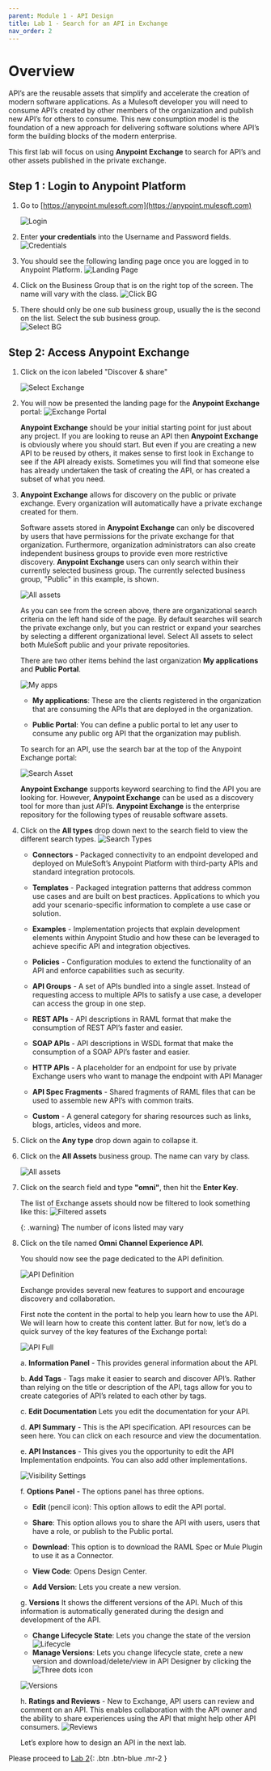 ```yaml
---
parent: Module 1 - API Design
title: Lab 1 - Search for an API in Exchange
nav_order: 2
---
```


# Overview

API’s are the reusable assets that simplify and accelerate the creation of modern software applications. As a Mulesoft developer you will need to consume API’s created by other members of the organization and publish new API’s for others to consume. This new consumption model is the foundation of a new approach for delivering software solutions where API’s form the building blocks of the modern enterprise.

This first lab will focus on using **Anypoint Exchange** to search for API’s and other assets published in the private exchange.

## Step 1 : Login to Anypoint Platform

1. Go to [https://anypoint.mulesoft.com](https://anypoint.mulesoft.com)

    ![Login](../..//assets/images/module1/module1_lab1_login.png "Login")
2. Enter **your credentials** into the Username and Password fields.
    ![Credentials](../../assets/images/module1/module1_lab1_login2.png "Credentials")
3. You should see the following landing page once you are logged in to Anypoint Platform.
    ![Landing Page](../../assets/images/module1/module1_lab1_landingpage.png "Landing Page")
4. Click on the Business Group that is on the right top of the screen. The name will vary with the class.
    ![Click BG](../../assets/images/module1/module1_lab1_click_bg.png "Click on BG")
5. There should only be one sub business group, usually the is the second on the list. Select the sub business group.            
    ![Select BG](../../assets/images/module1/module1_lab1_select_bg.png "Select BG")

## Step 2: Access Anypoint Exchange

1. Click on the icon labeled "Discover & share"

    ![Select Exchange](../../assets/images/module1/module1_lab1_select_exchange.png "Select Exchange")

2. You will now be presented the landing page for the **Anypoint Exchange** portal:
    ![Exchange Portal](../../assets/images/module1/module1_lab1_exchangehome.png "Exchange Portal")

    **Anypoint Exchange** should be your initial starting point for just about any project. If you are looking to reuse an API then **Anypoint Exchange** is obviously where you should start. But even if you are creating a new API to be reused by others, it makes sense to first look in Exchange to see if the API already exists. Sometimes you will find that someone else has already undertaken the task of creating the API, or has created a subset of what you need.

3. **Anypoint Exchange** allows for discovery on the public or private exchange. Every organization will automatically have a private exchange created for them.

    Software assets stored in **Anypoint Exchange** can only be discovered by users that have permissions for the private exchange for that organization. Furthermore, organization administrators can also create independent business groups to provide even more restrictive discovery. **Anypoint Exchange** users can only search within their currently selected business group. The currently selected business group, "Public" in this example, is shown. 

    ![All assets](../../assets/images/module1/module1_lab1_orgs.png "All Assets")

    As you can see from the screen above, there are organizational search criteria on the left hand side of the page. By default searches will search the private exchange only, but you can restrict or expand your searches by selecting a different organizational level. Select All assets to select both MuleSoft public and your private repositories.

    There are two other items behind the last organization **My applications** and **Public Portal**.

    ![My apps](../../assets/images/module1/module1_lab1_myapps.png "My apps")

    - **My applications**: These are the clients registered in the organization that are consuming the APIs that are deployed in the organization.

    - **Public Portal**: You can define a public portal to let any user to consume any public org API that the organization may publish.

    To search for an API, use the search bar at the top of the Anypoint Exchange portal:

    ![Search Asset](../../assets/images/module1/module1_lab1_exchangesearch.png "Search Asset")
    
    **Anypoint Exchange** supports keyword searching to find the API you are looking for. However, **Anypoint Exchange** can be used as a discovery tool for more than just API’s. **Anypoint Exchange** is the enterprise repository for the following types of reusable software assets.

4. Click on the **All types** drop down next to the search field to view the different search types.
    ![Search Types](../../assets/images/module1/module1_lab1_exchangesearchtypes.png "Search Types")

    - **Connectors** - Packaged connectivity to an endpoint developed and deployed on MuleSoft’s Anypoint Platform with third-party APIs and standard integration protocols.

    - **Templates** - Packaged integration patterns that address common use cases and are built on best practices. Applications to which you add your scenario-specific information to complete a use case or solution.

    - **Examples** - Implementation projects that explain development elements within Anypoint Studio and how these can be leveraged to achieve specific API and integration objectives.

    - **Policies** - Configuration modules to extend the functionality of an API and enforce capabilities such as security.

    - **API Groups** - A set of APIs bundled into a single asset. Instead of requesting access to multiple APIs to satisfy a use case, a developer can access the group in one step.

    - **REST APIs** - API descriptions in RAML format that make the consumption of REST API’s faster and easier.

    - **SOAP APIs** - API descriptions in WSDL format that make the consumption of a SOAP API’s faster and easier.

    - **HTTP APIs** - A placeholder for an endpoint for use by private Exchange users who want to manage the endpoint with API Manager

    - **API Spec Fragments** - Shared fragments of RAML files that can be used to assemble new API’s with common traits.

    - **Custom** - A general category for sharing resources such as links, blogs, articles, videos and more.

5. Click on the **Any type** drop down again to collapse it.

6. Click on the **All Assets** business group. The name can vary by class.

    ![All assets](../../assets/images/module1/module1_lab1_orgs.png "All Assets")

7. Click on the search field and type **"omni"**, then hit the **Enter Key**.

    The list of Exchange assets should now be filtered to look something like this:
    ![Filtered assets](../../assets/images/module1/module1_lab1_filteredexchange.png "Filtered Assets")

    {: .warning}
    The number of icons listed may vary

8. Click on the tile named **Omni Channel Experience API**.

    You should now see the page dedicated to the API definition.

    ![API Definition](../../assets/images/module1/module1_lab1_api.png "API Definition")

    Exchange provides several new features to support and encourage discovery and collaboration.

    First note the content in the portal to help you learn how to use the API. We will learn how to create this content latter. But for now, let’s do a quick survey of the key features of the Exchange portal:

    ![API Full](../../assets/images/module1/module1_lab1_apifull.png "API Full")

    a. **Information Panel** - This provides general information about the API.

    b. **Add Tags** - Tags make it easier to search and discover API’s. Rather than relying on the title or description of the API, tags allow for you to create categories of API’s related to each other by tags.

    c. **Edit Documentation** Lets you edit the documentation for your API.

    d. **API Summary** - This is the API specification. API resources can be seen here. You can click on each resource and view the documentation.

    e. **API Instances** - This gives you the opportunity to edit the API Implementation endpoints. You can also add other implementations.

    ![Visibility Settings](../../assets/images/module1/module1_lab1_visibility_settings.png "Visibility Settings")
    
    f. **Options Panel** - The options panel has three options.

    - **Edit** (pencil icon): This option allows to edit the API portal.

    - **Share**: This option allows you to share the API with users, users that have a role, or publish to the Public portal.

    - **Download**: This option is to download the RAML Spec or Mule Plugin to use it as a Connector.

    - **View Code**: Opens Design Center.

    - **Add Version**: Lets you create a new version.

    g. **Versions** It shows the different versions of the API. Much of this information is automatically generated during the design and development of the API.
    - **Change Lifecycle State**: Lets you change the state of the version
    ![Lifecycle](../../assets/images/module1/module1_lab1_lifecycle.png "Lifecycle")
    - **Manage Versions**: Lets you change lifecycle state, crete a new version and download/delete/view in API Designer by clicking the ![Three dots](../../assets/images/module1/icons_3_dots_white.png) icon

    ![Versions](../../assets/images/module1/module1_lab1_manage_versions.png "Versions")

    h. **Ratings and Reviews** - New to Exchange, API users can review and comment on an API. This enables collaboration with the API owner and the ability to share experiences using the API that might help other API consumers.
    ![Reviews](../../assets/images/module1/module1_lab1_rating_reviews.png "Reviews")

    Let’s explore how to design an API in the next lab.

Please proceed to [Lab 2](./module-1-lab-2){: .btn .btn-blue  .mr-2  }